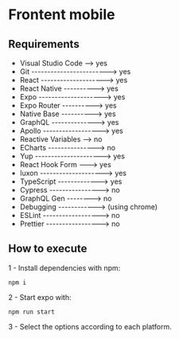 # Frontent mobile

## Requirements

- Visual Studio Code --> yes
- Git ------------------------> yes
- React --------------------> yes
- React Native ----------> yes
- Expo --------------------> yes
- Expo Router ----------> yes
- Native Base ----------> yes
- GraphQL --------------> yes
- Apollo ------------------> yes
- Reactive Variables --> no
- ECharts ---------------> no
- Yup ---------------------> yes
- React Hook Form ---> yes
- luxon --------------------> yes
- TypeScript -------------> yes
- Cypress ----------------> no
- GraphQL Gen --------> no
- Debugging ------------> (using chrome)
- ESLint ------------------> no
- Prettier -----------------> no

## How to execute

1 - Install dependencies with npm:

```
npm i
```

2 - Start expo with:

```
npm run start
```

3 - Select the options according to each platform.
